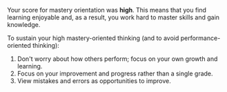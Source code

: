 Your score for mastery orientation was **high**. This means that you find learning enjoyable and, as a result, you work hard to master skills and gain knowledge. 

To sustain your high mastery-oriented thinking (and to avoid performance-oriented thinking): 

1.	Don't worry about how others perform; focus on your own growth and learning. 
2.	Focus on your improvement and progress rather than a single grade.
3.	View mistakes and errors as opportunities to improve.

